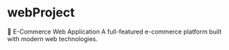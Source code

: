 # webProject
🛒 E-Commerce Web Application A full-featured e-commerce platform built with modern web technologies.  
